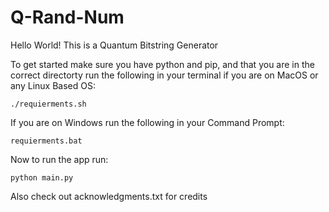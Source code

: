 # Q-Rand-Num

Hello World!
This is a Quantum Bitstring Generator

To get started make sure you have python and pip, and that you are in the correct directorty run the following in your terminal if you are on MacOS or any Linux Based OS:
```
./requierments.sh
```

If you are on Windows run the following in your Command Prompt:
```
requierments.bat
```

Now to run the app run:
```
python main.py
```
Also check out acknowledgments.txt for credits
